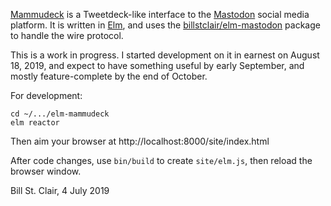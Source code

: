 [Mammudeck](https://mammudeck.com/) is a Tweetdeck-like interface to the [Mastodon](https://mastodon.social/) social media platform. It is written in [Elm](https://elm-lang.org/), and uses the [billstclair/elm-mastodon](https://package.elm-lang.org/packages/billstclair/elm-mastodon/latest) package to handle the wire protocol.

This is a work in progress. I started development on it in earnest on August 18, 2019, and expect to have something useful by early September, and mostly feature-complete by the end of October.

For development:

    cd ~/.../elm-mammudeck
    elm reactor
    
Then aim your browser at http://localhost:8000/site/index.html

After code changes, use `bin/build` to create `site/elm.js`, then reload the browser window.

Bill St. Clair, 4 July 2019
